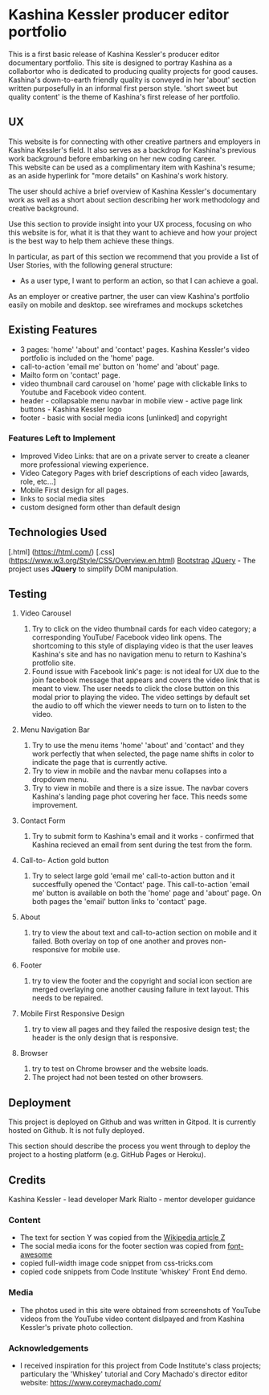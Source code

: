 # Kashina Kessler producer editor portfolio

This is a first basic release of Kashina Kessler's producer editor documentary portfolio. 
This site is designed to portray Kashina as a collabortor who is dedicated to producing quality projects for good causes. 
Kashina's down-to-earth friendly quality is conveyed in her 'about' section written purposefully in an informal first person style. 
'short sweet but quality content' is the theme of Kashina's first release of her portfolio.
 
## UX
 
This website is for connecting with other creative partners and employers in Kashina Kessler's field. 
It also serves as a backdrop for Kashina's previous work background before embarking on her new coding career.  
This website can be used as a complimentary item with Kashina's resume; as an aside hyperlink for "more details" on Kashina's work history.

The user should achive a brief overview of Kashina Kessler's documentary work as well as a short about section describing her work methodology and creative background. 

Use this section to provide insight into your UX process, focusing on who this website is for, what it is that they want to achieve and how your project is the best way to help them achieve these things.

In particular, as part of this section we recommend that you provide a list of User Stories, with the following general structure:
- As a user type, I want to perform an action, so that I can achieve a goal.

As an employer or creative partner, the user can view Kashina's portfolio easily on mobile and desktop. see wireframes and mockups scketches

## Existing Features

- 3 pages: 'home' 'about' and 'contact' pages. Kashina Kessler's video portfolio is included on the 'home' page.
- call-to-action 'email me' button on 'home' and 'about' page.
- Mailto form on 'contact' page.
- video thumbnail card carousel on 'home' page with clickable links to Youtube and Facebook video content.
- header - collapsable menu navbar in mobile view - active page link buttons - Kashina Kessler logo
- footer - basic with social media icons [unlinked] and copyright

### Features Left to Implement
- Improved Video Links: that are on a private server to create a cleaner more professional viewing experience.
- Video Category Pages with brief descriptions of each video [awards, role, etc...]
- Mobile First design for all pages. 
- links to social media sites 
- custom designed form other than default design

## Technologies Used
  [.html] (https://html.com/)
  [.css] (https://www.w3.org/Style/CSS/Overview.en.html)
  [Bootstrap](https://getbootstrap.com/)
  [JQuery](https://jquery.com)
    - The project uses **JQuery** to simplify DOM manipulation.

## Testing

1. Video Carousel
    1. Try to click on the video thumbnail cards for each video category; a corresponding YouTube/ Facebook video link opens. The shortcoming to this style of displaying video is that the user leaves Kashina's 
    site and has no navigation menu to return to Kashina's protfolio site.
    2. Found issue with Facebook link's page: is not ideal for UX due to the join facebook message that appears and covers the video link that is meant to view. 
    The user needs to click the close button on this modal prior to playing the video. The video settings by default set the audio to off which the viewer needs to turn on to listen to the video. 

2. Menu Navigation Bar
    1. Try to use the menu items 'home' 'about' and 'contact' and they work perfectly that when selected, the page name shifts in color to indicate the page that is currently active. 
    2. Try to view in mobile and the navbar menu collapses into a dropdown menu.
    3. Try to view in mobile and there is a size issue. The navbar covers Kashina's landing page phot covering her face. This needs some improvement.

3. Contact Form
    1. Try to submit form to Kashina's email and it works - confirmed that Kashina recieved an email from sent during the test from the form.

4. Call-to- Action gold button
    1. Try to select large gold 'email me' call-to-action button and it succesffully opened the 'Contact' page. This call-to-action 'email me' button is available on both the 'home' page and 'about' page. 
       On both pages the 'email' button links to 'contact' page.

5. About
    1. try to view the about text and call-to-action section on mobile and it failed. Both overlay on top of one another and proves non-responsive for mobile use. 

6. Footer
    1. try to view the footer and the copyright and social icon section are merged overlaying one another causing failure in text layout. This needs to be repaired.

7. Mobile First Responsive Design
    1. try to view all pages and they failed the resposive design test; the header is the only design that is responsive.

8. Browser
    1. try to test on Chrome browser and the website loads.
    2. The project had not been tested on other browsers. 

## Deployment

This project is deployed on Github and was written in Gitpod. It is currently hosted on Github. It is not fully deployed. 

This section should describe the process you went through to deploy the project to a hosting platform (e.g. GitHub Pages or Heroku).

## Credits

Kashina Kessler - lead developer
Mark Rialto - mentor developer guidance

### Content
- The text for section Y was copied from the [Wikipedia article Z](https://en.wikipedia.org/wiki/Z)
- The social media icons for the footer section was copied from [font-awesome](https://fontawesome.com/icons?d=gallery)
- copied full-width image code snippet from css-tricks.com
- copied code snippets from Code Institute 'whiskey' Front End demo. 

### Media
- The photos used in this site were obtained from screenshots of YouTube videos from the YouTube video content dislpayed and from Kashina Kessler's private photo collection.

### Acknowledgements

- I received inspiration for this project from Code Institute's class projects; particulary the 'Whiskey' tutorial and Cory Machado's director editor website: https://www.coreymachado.com/

